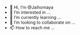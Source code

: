 - 👋 Hi, I’m @Jaihomaya
- 👀 I’m interested in ...
- 🌱 I’m currently learning ...
- 💞️ I’m looking to collaborate on ...
- 📫 How to reach me ...

<!---
Jaihomaya/Jaihomaya is a ✨ special ✨ repository because its `README.md` (this file) appears on your GitHub profile.
You can click the Preview link to take a look at your changes.
--->
